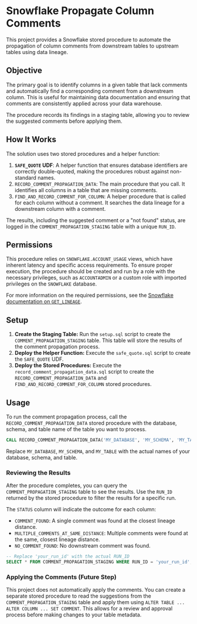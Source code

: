 # Snowflake Propagate Column Comments

This project provides a Snowflake stored procedure to automate the propagation of column comments from downstream tables to upstream tables using data lineage.

## Objective

The primary goal is to identify columns in a given table that lack comments and automatically find a corresponding comment from a downstream column. This is useful for maintaining data documentation and ensuring that comments are consistently applied across your data warehouse.

The procedure records its findings in a staging table, allowing you to review the suggested comments before applying them.

## How It Works

The solution uses two stored procedures and a helper function:

1. **`SAFE_QUOTE` UDF**: A helper function that ensures database identifiers are correctly double-quoted, making the procedures robust against non-standard names.
2. `RECORD_COMMENT_PROPAGATION_DATA`: The main procedure that you call. It identifies all columns in a table that are missing comments.
3. `FIND_AND_RECORD_COMMENT_FOR_COLUMN`: A helper procedure that is called for each column without a comment. It searches the data lineage for a downstream column with a comment.

The results, including the suggested comment or a "not found" status, are logged in the `COMMENT_PROPAGATION_STAGING` table with a unique `RUN_ID`.

## Permissions

This procedure relies on `SNOWFLAKE.ACCOUNT_USAGE` views, which have inherent latency and specific access requirements. To ensure proper execution, the procedure should be created and run by a role with the necessary privileges, such as `ACCOUNTADMIN` or a custom role with imported privileges on the `SNOWFLAKE` database.

For more information on the required permissions, see the [Snowflake documentation on `GET_LINEAGE`](https://docs.snowflake.com/en/sql-reference/functions/get_lineage).

## Setup

1. **Create the Staging Table:** Run the `setup.sql` script to create the `COMMENT_PROPAGATION_STAGING` table. This table will store the results of the comment propagation process.
2. **Deploy the Helper Function:** Execute the `safe_quote.sql` script to create the `SAFE_QUOTE` UDF.
3. **Deploy the Stored Procedures:** Execute the `record_comment_propagation_data.sql` script to create the `RECORD_COMMENT_PROPAGATION_DATA` and `FIND_AND_RECORD_COMMENT_FOR_COLUMN` stored procedures.

## Usage

To run the comment propagation process, call the `RECORD_COMMENT_PROPAGATION_DATA` stored procedure with the database, schema, and table name of the table you want to process.

```sql
CALL RECORD_COMMENT_PROPAGATION_DATA('MY_DATABASE', 'MY_SCHEMA', 'MY_TABLE');
```

Replace `MY_DATABASE`, `MY_SCHEMA`, and `MY_TABLE` with the actual names of your database, schema, and table.

### Reviewing the Results

After the procedure completes, you can query the `COMMENT_PROPAGATION_STAGING` table to see the results. Use the `RUN_ID` returned by the stored procedure to filter the results for a specific run.

The `STATUS` column will indicate the outcome for each column:

* `COMMENT_FOUND`: A single comment was found at the closest lineage distance.
* `MULTIPLE_COMMENTS_AT_SAME_DISTANCE`: Multiple comments were found at the same, closest lineage distance.
* `NO_COMMENT_FOUND`: No downstream comment was found.

```sql
-- Replace 'your_run_id' with the actual RUN_ID
SELECT * FROM COMMENT_PROPAGATION_STAGING WHERE RUN_ID = 'your_run_id';
```

### Applying the Comments (Future Step)

This project does not automatically apply the comments. You can create a separate stored procedure to read the suggestions from the `COMMENT_PROPAGATION_STAGING` table and apply them using `ALTER TABLE ... ALTER COLUMN ... SET COMMENT`. This allows for a review and approval process before making changes to your table metadata.
